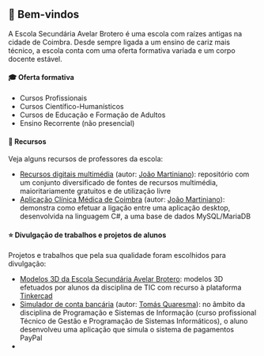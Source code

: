 ## :wave: Bem-vindos

A Escola Secundária Avelar Brotero é uma escola com raízes antigas na cidade de Coimbra. Desde sempre ligada a um ensino de cariz mais técnico, a escola conta com uma oferta formativa variada e um corpo docente estável.

#### :mortar_board: Oferta formativa

- Cursos Profissionais
- Cursos Científico-Humanísticos
- Cursos de Educação e Formação de Adultos
- Ensino Recorrente (não presencial)

#### :open_file_folder: Recursos

Veja alguns recursos de professores da escola:

- [Recursos digitais multimédia](https://github.com/joaomartiniano/recursos-digitais) (autor: [João Martiniano](https://github.com/joaomartiniano)): repositório com um conjunto diversificado de fontes de recursos multimédia, maioritariamente gratuitos e de utilização livre
- [Aplicação Clínica Médica de Coimbra](https://github.com/joaomartiniano/clinica-medica-coimbra) (autor: [João Martiniano](https://github.com/joaomartiniano)): demonstra como efetuar a ligação entre uma aplicação desktop, desenvolvida na linguagem C#, a uma base de dados MySQL/MariaDB

#### :star: Divulgação de trabalhos e projetos de alunos

Projetos e trabalhos que pela sua qualidade foram escolhidos para divulgação:

- [Modelos 3D da Escola Secundária Avelar Brotero](https://escolabrotero.github.io/3d-esab-22_23.io/): modelos 3D efetuados por alunos da disciplina de TIC com recurso à plataforma [Tinkercad](https://www.tinkercad.com/)
- [Simulador de conta bancária](https://github.com/ESAB-11PSI1-2022-2023/projeto-conta-bancaria-TomasQuaresma) (autor: [Tomás Quaresma](https://github.com/TomasQuaresma)): no âmbito da disciplina de Programação e Sistemas de Informação (curso profissional Técnico de Gestão e Programação de Sistemas Informáticos), o aluno desenvolveu uma aplicação que simula o sistema de pagamentos PayPal
- 
